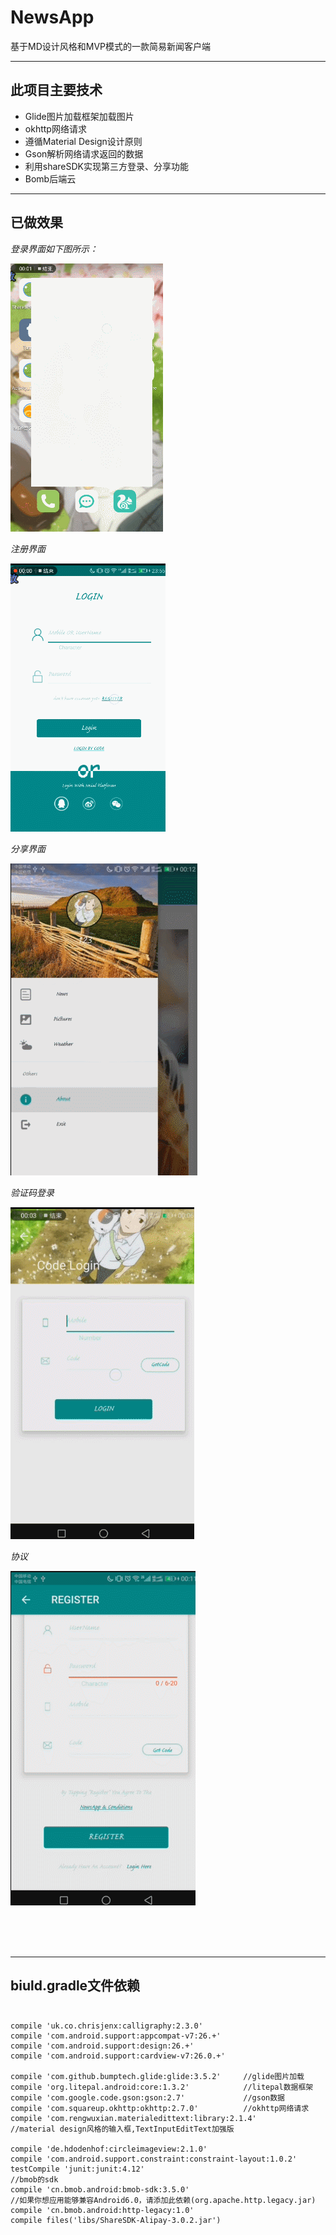 # NewsApp
基于MD设计风格和MVP模式的一款简易新闻客户端

***
## 此项目主要技术
* Glide图片加载框架加载图片
* okhttp网络请求
* 遵循Material Design设计原则
* Gson解析网络请求返回的数据
* 利用shareSDK实现第三方登录、分享功能
* Bomb后端云

***
## 已做效果




*登录界面如下图所示：*

![登录](https://github.com/RememberGpz/NewsApp/blob/master/shootscreen/login.gif)  


*注册界面*

![注册](https://github.com/RememberGpz/NewsApp/blob/master/shootscreen/register.gif)  

*分享界面*

![分享](https://github.com/RememberGpz/NewsApp/blob/master/shootscreen/share.gif)  

*验证码登录*

![验证码登录](https://github.com/RememberGpz/NewsApp/blob/master/shootscreen/codeLogin.gif)  

*协议*

![协议](https://github.com/RememberGpz/NewsApp/blob/master/shootscreen/agreement.gif)  

</br></br></br>

***
## biuld.gradle文件依赖</br> </br>

	compile 'uk.co.chrisjenx:calligraphy:2.3.0'
    compile 'com.android.support:appcompat-v7:26.+'
    compile 'com.android.support:design:26.+'
    compile 'com.android.support:cardview-v7:26.0.+'

    compile 'com.github.bumptech.glide:glide:3.5.2'     //glide图片加载
    compile 'org.litepal.android:core:1.3.2'            //litepal数据框架
    compile 'com.google.code.gson:gson:2.7'             //gson数据
    compile 'com.squareup.okhttp:okhttp:2.7.0'          //okhttp网络请求
    compile 'com.rengwuxian.materialedittext:library:2.1.4'         //material design风格的输入框,TextInputEditText加强版

    compile 'de.hdodenhof:circleimageview:2.1.0'
    compile 'com.android.support.constraint:constraint-layout:1.0.2'
    testCompile 'junit:junit:4.12'
    //bmob的sdk
    compile 'cn.bmob.android:bmob-sdk:3.5.0'
    //如果你想应用能够兼容Android6.0，请添加此依赖(org.apache.http.legacy.jar)
    compile 'cn.bmob.android:http-legacy:1.0'
    compile files('libs/ShareSDK-Alipay-3.0.2.jar')